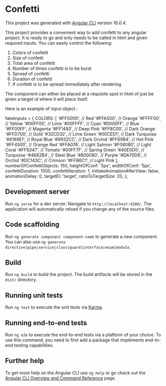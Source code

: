 # Confetti

This project was generated with [Angular CLI](https://github.com/angular/angular-cli) version 16.0.4.

This project provides a convenient way to add confetti to any angular project. It is ready to go and only needs to be called in html and given required inputs. You can easily control the following:
1. Colors of confetti 
2. Size of confetti
3. Total area of confetti
4. Number of times confetti is to be burst
5. Spread of confetti
6. Duration of confetti
7. If confetti is to be spread immediately after rendering

The component can either be placed at a requisite spot in html of just be given a target id where it will place itself.

Here is an example of input object : 

fakeInputs = {
    COLORS: [
      '#FF0000', // Red
      '#FFA500', // Orange
      '#FFFF00', // Yellow
      '#00FF00', // Lime
      '#00FFFF', // Cyan
      '#0000FF', // Blue
      '#FF00FF', // Magenta
      '#FF1493', // Deep Pink
      '#FF8C00', // Dark Orange
      '#FFD700', // Gold
      '#32CD32', // Lime Green
      '#00CED1', // Dark Turquoise
      '#4169E1', // Royal Blue
      '#9932CC', // Dark Orchid
      '#FF69B4', // Hot Pink
      '#FF4500', // Orange Red
      '#FFA07A', // Light Salmon
      '#F08080', // Light Coral
      '#FF6347', // Tomato
      '#00FF7F', // Spring Green
      '#40E0D0', // Turquoise
      '#4682B4', // Steel Blue
      '#800080', // Purple
      '#DA70D6', // Orchid
      '#DC143C', // Crimson
      '#FFB6C1', // Light Pink
    ],
    numberOfConfettiObjects: 150,
    heightOfConf: '5px',
    widthOfConf: '5px',
    confettiDuration: 1500,
    confettiIteration: 1,
    initiateAnimationAfterView: false,
    animationDelay: 0,
    targetEl: 'target',
    ratioToTargetSize: 20,
  };


## Development server

Run `ng serve` for a dev server. Navigate to `http://localhost:4200/`. The application will automatically reload if you change any of the source files.

## Code scaffolding

Run `ng generate component component-name` to generate a new component. You can also use `ng generate directive|pipe|service|class|guard|interface|enum|module`.

## Build

Run `ng build` to build the project. The build artifacts will be stored in the `dist/` directory.

## Running unit tests

Run `ng test` to execute the unit tests via [Karma](https://karma-runner.github.io).

## Running end-to-end tests

Run `ng e2e` to execute the end-to-end tests via a platform of your choice. To use this command, you need to first add a package that implements end-to-end testing capabilities.

## Further help

To get more help on the Angular CLI use `ng help` or go check out the [Angular CLI Overview and Command Reference](https://angular.io/cli) page.
